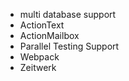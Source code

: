 - multi database support
- ActionText
- ActionMailbox
- Parallel Testing Support
- Webpack
- Zeitwerk
